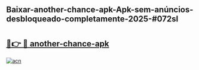 ## Baixar-another-chance-apk-Apk-sem-anúncios-desbloqueado-completamente-2025-#072sl

# <h2><a href="https://ainizakaria.my?title=another-chance-apk&ref=22M">🔗👉 🔴 another-chance-apk</a></h2>

[![acn](https://github.com/user-attachments/assets/0f9c940e-d8b0-45ae-aac7-cd30a18b3e1c)](https://ainizakaria.my?title=another-chance-apk&ref=22M)


